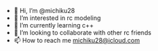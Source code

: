 - 👋 Hi, I’m @michiku28
- 👀 I’m interested in rc modeling
- 🌱 I’m currently learning c++
- 💞️ I’m looking to collaborate with other rc friends
- 📫 How to reach me michiku28@icloud.com

<!---
michiku28/michiku28 is a ✨ special ✨ repository because its `README.md` (this file) appears on your GitHub profile.
You can click the Preview link to take a look at your changes.
--->
